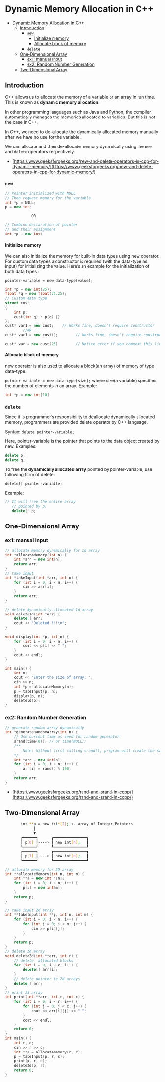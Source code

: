 # Dynamic Memory Allocation in C++

- [Dynamic Memory Allocation in C++](#dynamic-memory-allocation-in-c)
  - [Introduction](#introduction)
    - [`new`](#new)
      - [Initialize memory](#initialize-memory)
      - [Allocate block of memory](#allocate-block-of-memory)
    - [`delete`](#delete)
  - [One-Dimensional Array](#one-dimensional-array)
    - [ex1: manual Input](#ex1-manual-input)
    - [ex2: Random Number Generation](#ex2-random-number-generation)
  - [Two-Dimensional Array](#two-dimensional-array)

## Introduction

C++ allows us to allocate the memory of a variable or an array in run time. This is known as **dynamic memory allocation**.

In other programming languages such as Java and Python, the compiler automatically manages the memories allocated to variables. But this is not the case in C++.

In C++, we need to de-allocate the dynamically allocated memory manually after we have no use for the variable.

We can allocate and then de-allocate memory dynamically using the `new` and `delete` operators respectively.

- [https://www.geeksforgeeks.org/new-and-delete-operators-in-cpp-for-dynamic-memory/](https://www.geeksforgeeks.org/new-and-delete-operators-in-cpp-for-dynamic-memory/)

### `new`

```cpp
// Pointer initialized with NULL
// Then request memory for the variable
int *p = NULL;
p = new int;

            OR

// Combine declaration of pointer
// and their assignment
int *p = new int;
```

#### Initialize memory

We can also initialize the memory for built-in data types using new operator. For custom data types a constructor is required (with the data-type as input) for initializing the value. Here’s an example for the initialization of both data types :

`pointer-variable = new data-type(value);`

```cpp
int *p = new int(25);
float *q = new float(75.25);
// Custom data type
struct cust
{
    int p;
    cust(int q) : p(q) {}
};
cust* var1 = new cust;    // Works fine, doesn't require constructor
        //OR
cust* var1 = new cust();        // Works fine, doesn't require constructor

cust* var = new cust(25)        // Notice error if you comment this line
```

#### Allocate block of memory

new operator is also used to allocate a block(an array) of memory of type data-type.

`pointer-variable = new data-type[size];`
where size(a variable) specifies the number of elements in an array. Example:

```cpp
int *p = new int[10]
```

### `delete`

Since it is programmer’s responsibility to deallocate dynamically allocated memory, programmers are provided delete operator by C++ language.

Syntax: `delete pointer-variable;`

Here, pointer-variable is the pointer that points to the data object created by new.
Examples:

```cpp
delete p;
delete q;
```

To free the **dynamically allocated array** pointed by pointer-variable, use following form of delete:

`delete[] pointer-variable;`

Example:

```cpp
// It will free the entire array
   // pointed by p.
   delete[] p;
```

## One-Dimensional Array

### ex1: manual Input

```cpp
// allocate memory dynamically for 1d array
int *allocateMemory(int n) {
    int *arr = new int[n];
    return arr;
}
// take input
int *takeInput(int *arr, int n) {
    for (int i = 0; i < n; i++) {
        cin >> arr[i];
    }
    return arr;
}

// delete dynamically allocated 1d array
void delete1d(int *arr) {
    delete[] arr;
    cout << "Deleted !!!\n";
}

void display(int *p, int n) {
    for (int i = 0; i < n; i++) {
        cout << p[i] << " ";
    }
    cout << endl;
}

int main() {
    int n;
    cout << "Enter the size of array: ";
    cin >> n;
    int *p = allocateMemory(n);
    p = takeInput(p, n);
    display(p, n);
    delete1d(p);
}

```

### ex2: Random Number Generation

```cpp
// generate random array dynamically
int *generateRandomArray(int n) {
    // Use current time as seed for random generator
    srand(time(0)); // or time(NULL);
    /**
        Note: Without first calling srand(), program will create the same sequence of numbers each time it runs.
    */
    int *arr = new int[n];
    for (int i = 0; i < n; i++) {
        arr[i] = rand() % 100;
    }
    return arr;
}
```

- [https://www.geeksforgeeks.org/rand-and-srand-in-ccpp/](https://www.geeksforgeeks.org/rand-and-srand-in-ccpp/)

## Two-Dimensional Array


```bash
       int **p = new int*[2]; <- array of Integer Pointers
             ┃
             ▼
       ┏━━━━━━┓      ┏━━━━━━━━━━━━━━━┓
       ┃ p[0] ┃----> ┃ new int[n];   ┃
       ┗━━━━━━┛      ┗━━━━━━━━━━━━━━━┛
       ┏━━━━━━┓      ┏━━━━━━━━━━━━━━━┓
       ┃ p[1] ┃----> ┃ new int[n];   ┃
       ┗━━━━━━┛      ┗━━━━━━━━━━━━━━━┛
```

```cpp
// allocate memory for 2D array
int **allocateMemory(int n, int m) {
    int **p = new int *[n];
    for (int i = 0; i < n; i++) {
        p[i] = new int[m];
    }
    return p;
}

// take input 2d array
int **takeInput(int **p, int n, int m) {
    for (int i = 0; i < n; i++) {
        for (int j = 0; j < m; j++) {
            cin >> p[i][j];
        }
    }
    return p;
}
// delete 2d array
void delete2d(int **arr, int r) {
    // delete  allocated blocks
    for (int i = 0; i < r; i++) {
        delete[] arr[i];
    }
    // delete pointer to 2d arrays
    delete[] arr;
}
// print 2d array
int print(int **arr, int r, int c) {
    for (int i = 0; i < r; i++) {
        for (int j = 0; j < c; j++) {
            cout << arr[i][j] << " ";
        }
        cout << endl;
    }
    return 0;
}
int main() {
    int r, c;
    cin >> r >> c;
    int **p = allocateMemory(r, c);
    p = takeInput(p, r, c);
    print(p, r, c);
    delete2d(p, r);
    return 0;
}
```
